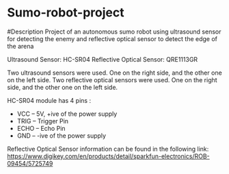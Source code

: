 # Sumo-robot-project

#Description
Project of an autonomous sumo robot using ultrasound sensor for detecting the enemy and reflective optical sensor to detect
the edge of the arena

Ultrasound Sensor: HC-SR04
Reflective Optical Sensor: QRE1113GR

Two ultrasound sensors were used. One on the right side, and the other one on the left side.
Two reflective optical sensors were used. One on the right side, and the other one on the left side.

HC-SR04 module has 4 pins :

* VCC – 5V, +ive of the power supply
* TRIG – Trigger Pin
* ECHO – Echo Pin
* GND – -ive of the power supply

Reflective Optical Sensor information can be found in the following link:
https://www.digikey.com/en/products/detail/sparkfun-electronics/ROB-09454/5725749


